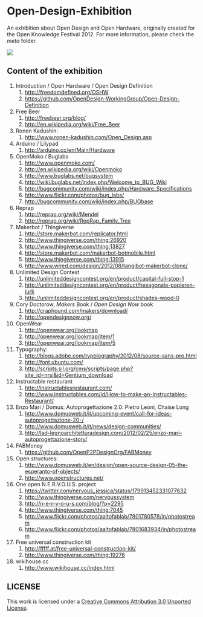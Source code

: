 Open-Design-Exhibition
======================

An exhibition about Open Design and Open Hardware, originally created for the Open Knowledge Festival 2012. For more information, please check the *meta* folder.

<img src="https://raw.github.com/openp2pdesign/Open-Design-Exhibition/master/meta/open.design_definition_storyboard.png">


Content of the exhibition
-------------------------

1. Introduction / Open Hardware / Open Design Definition
	1. http://freedomdefined.org/OSHW
	2. https://github.com/OpenDesign-WorkingGroup/Open-Design-Definition
2. Free Beer
	1. http://freebeer.org/blog/
	2. http://en.wikipedia.org/wiki/Free_Beer
3. Ronen Kadushin: 
	1. http://www.ronen-kadushin.com/Open_Design.asp
4. Arduino / Lilypad
	1. http://arduino.cc/en/Main/Hardware
5. OpenMoko / Buglabs
	1. http://www.openmoko.com/
	2. http://en.wikipedia.org/wiki/Openmoko
	3. http://www.buglabs.net/bugsystem
	4. http://wiki.buglabs.net/index.php/Welcome_to_BUG_Wiki
	5. http://bugcommunity.com/wiki/index.php/Hardware_Specifications
	6. http://www.flickr.com/photos/bug_labs/
	7. http://bugcommunity.com/wiki/index.php/BUGbase
6. Reprap
	1. http://reprap.org/wiki/Mendel
	2. http://reprap.org/wiki/RepRap_Family_Tree
7. Makerbot / Thingiverse 
	1. http://store.makerbot.com/replicator.html
	2. http://www.thingiverse.com/thing:26920 
	3. http://www.thingiverse.com/thing:13827 
	4. http://store.makerbot.com/makerbot-botmobile.html 
	5. http://www.thingiverse.com/thing:13915
	6. http://www.wired.com/design/2012/08/tangibot-makerbot-clone/
8. Unlimited Design Contest
	1. http://unlimiteddesigncontest.org/en/product/capital-full-stop-1
	2. http://unlimiteddesigncontest.org/en/product/hexagonale-papieren-jurk
	3. http://unlimiteddesigncontest.org/en/product/shades-wood-0
9. Cory Doctorow, *Makers* Book / *Open Design Now* book
	1. http://craphound.com/makers/download/
	2. http://opendesignnow.org/
10. OpenWear 
	1. http://openwear.org/lookmap
	2. http://openwear.org/lookmap/item/1
	3. http://openwear.org/lookmap/item/5
11. Typography: 
	1. http://blogs.adobe.com/typblography/2012/08/source-sans-pro.html
	2. http://font.ubuntu.com/
	3. http://scripts.sil.org/cms/scripts/page.php?site_id=nrsi&id=Gentium_download
12. Instructable restaurant
	1. http://instructablesrestaurant.com/
	2. http://www.instructables.com/id/How-to-make-an-Instructables-Restaurant/
13. Enzo Mari / Domus: Autoprogettazione 2.0: Pietro Leoni, Chaise Long
	1. http://www.domusweb.it/it/upcoming-event/call-for-ideas-autoprogettazione-20-/
	2. http://www.domusweb.it/it/news/design-communities/
	3. http://lad-legnoarchitetturadesign.com/2012/02/25/enzo-mari-autoprogettazione-story/
14. FABMoney
	1. https://github.com/OpenP2PDesignOrg/FABMoney
15. Open structures:
	1. http://www.domusweb.it/en/design/open-source-design-05-the-esperanto-of-objects/
	2. http://www.openstructures.net/
16. One open N.E.R.V.O.U.S. project
	1. https://twitter.com/nervous_jessica/status/179913452331077632
	2. http://www.thingiverse.com/nervoussystem
	3. http://n-e-r-v-o-u-s.com/blog/?p=2295
	4. http://www.thingiverse.com/thing:7045
	5. http://www.flickr.com/photos/aaltofablab/7801780578/in/photostream
	6. http://www.flickr.com/photos/aaltofablab/7801683934/in/photostream
17. Free universal construction kit 
	1. http://fffff.at/free-universal-construction-kit/
	2. http://www.thingiverse.com/thing:19276
18. wikihouse.cc 
	1. http://www.wikihouse.cc/index.html
	
	
LICENSE
-------

This work is licensed under a [Creative Commons Attribution 3.0 Unported License](http://creativecommons.org/licenses/by/3.0/deed.en_US).
